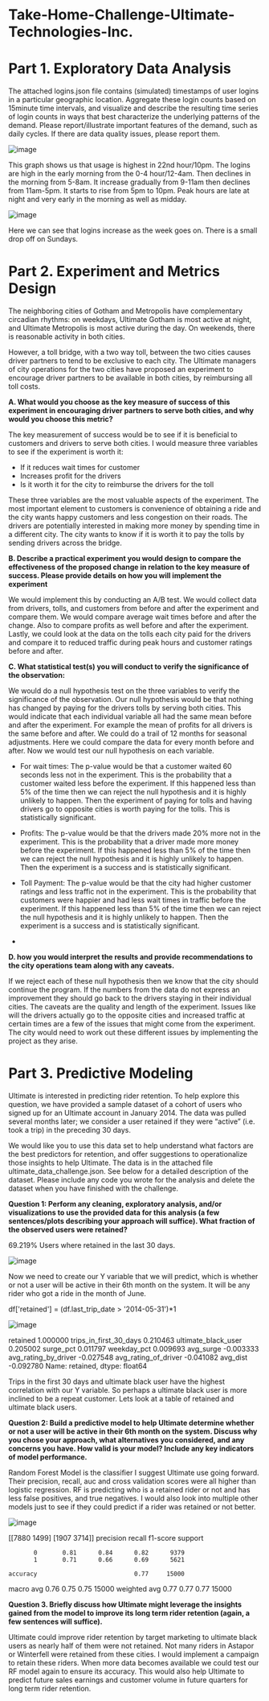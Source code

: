 # Take-Home-Challenge-Ultimate-Technologies-Inc.

# Part 1. Exploratory Data Analysis

The attached logins.json file contains (simulated) timestamps of user logins in a particular geographic location. Aggregate these login counts based on 15minute time intervals, and visualize and describe the resulting time series of login counts in ways that best characterize the underlying patterns of the demand. Please report/illustrate important features of the demand, such as daily cycles. If there are data quality issues, please report them.


![image](https://user-images.githubusercontent.com/86930309/218026384-08458b14-e8b1-4576-83c6-833a6ea3225b.png)

This graph shows us that usage is highest in 22nd hour/10pm. The logins are high in the early morning from the 0-4 hour/12-4am. Then declines in the morning from 5-8am. It increase gradually from 9-11am then declines from 11am-5pm. It starts to rise from 5pm to 10pm. Peak hours are late at night and very early in the morning as well as midday.

![image](https://user-images.githubusercontent.com/86930309/218025974-3fd99884-02bc-4a5d-a208-3d5caef53312.png)

Here we can see that logins increase as the week goes on. There is a small drop off on Sundays.

# Part 2. Experiment and Metrics Design

The neighboring cities of Gotham and Metropolis have complementary circadian rhythms: on weekdays, Ultimate Gotham is most active at night, and Ultimate Metropolis is most active during the day. On weekends, there is reasonable activity in both cities.

However, a toll bridge, with a two way toll, between the two cities causes driver partners to tend to be exclusive to each city. The Ultimate managers of city operations for the two cities have proposed an experiment to encourage driver partners to be available in both cities, by reimbursing all toll costs.

**A. What would you choose as the key measure of success of this experiment in encouraging driver partners to serve both cities, and why would you choose this metric?**

The key measurement of success would be to see if it is beneficial to customers and drivers to serve both cities. I would measure three variables to see if the experiment is worth it:

- If it reduces wait times for customer
- Increases profit for the drivers
- Is it worth it for the city to reimburse the drivers for the toll

These three variables are the most valuable aspects of the experiment. The most important element to customers is convenience of obtaining a ride and the city wants happy customers and less congestion on their roads. The drivers are potentially interested in making more money by spending time in a different city. The city wants to know if it is worth it to pay the tolls by sending drivers across the bridge.

**B. Describe a practical experiment you would design to compare the effectiveness of the proposed change in relation to the key measure of success. Please provide details on how you will implement the experiment**

We would implement this by conducting an A/B test. We would collect data from drivers, tolls, and customers from before and after the experiment and compare them. We would compare average wait times before and after the change. Also to compare profits as well before and after the experiment. Lastly, we could look at the data on the tolls each city paid for the drivers and compare it to reduced traffic during peak hours and customer ratings before and after.

**C. What statistical test(s) you will conduct to verify the significance of the observation:**

We would do a null hypothesis test on the three variables to verify the significance of the observation. Our null hypothesis would be that nothing has changed by paying for the drivers tolls by serving both cities. This would indicate that each individual variable all had the same mean before and after the experiment. For example the mean of profits for all drivers is the same before and after. We could do a trail of 12 months for seasonal adjustments. Here we could compare the data for every month before and after. Now we would test our null hypothesis on each variable.

- For wait times: The p-value would be that a customer waited 60 seconds less not in the experiment. This is the probability that a customer waited less before the experiment. If this happened less than 5% of the time then we can reject the null hypothesis and it is highly unlikely to happen. Then the experiment of paying for tolls and having drivers go to opposite cities is worth paying for the tolls. This is statistically significant.

- Profits: The p-value would be that the drivers made 20% more not in the experiment. This is the probability that a driver made more money before the experiment. If this happened less than 5% of the time then we can reject the null hypothesis and it is highly unlikely to happen. Then the experiment is a success and is statistically significant.

- Toll Payment: The p-value would be that the city had higher customer ratings and less traffic not in the experiment. This is the probability that customers were happier and had less wait times in traffic before the experiment. If this happened less than 5% of the time then we can reject the null hypothesis and it is highly unlikely to happen. Then the experiment is a success and is statistically significant.
- 
**D. how you would interpret the results and provide recommendations to the city operations team along with any caveats.**

If we reject each of these null hypothesis then we know that the city should continue the program. If the numbers from the data do not express an improvement they should go back to the drivers staying in their individual cities. The caveats are the quality and length of the experiment. Issues like will the drivers actually go to the opposite cities and increased traffic at certain times are a few of the issues that might come from the experiment. The city would need to work out these different issues by implementing the project as they arise.

# Part 3. Predictive Modeling

Ultimate is interested in predicting rider retention. To help explore this question, we have provided a sample dataset of a cohort of users who signed up for an Ultimate account in January 2014. The data was pulled several months later; we consider a user retained if they were “active” (i.e. took a trip) in the preceding 30 days.

We would like you to use this data set to help understand what factors are the best predictors for retention, and offer suggestions to operationalize those insights to help Ultimate. The data is in the attached file ultimate_data_challenge.json. See below for a detailed description of the dataset. Please include any code you wrote for the analysis and delete the dataset when you have finished with the challenge.

**Question 1: Perform any cleaning, exploratory analysis, and/or visualizations to use the provided data for this analysis (a few sentences/plots describing your approach will suffice). What fraction of the observed users were retained?**

69.219% Users where retained in the last 30 days.

![image](https://user-images.githubusercontent.com/86930309/220007165-5ff7351f-022e-478b-8b72-84fbdb626461.png)

Now we need to create our Y variable that we will predict, which is whether or not a user will be active in their 6th month on the system. It will be any rider who got a ride in the month of June.

df['retained'] = (df.last_trip_date > '2014-05-31')*1

![image](https://user-images.githubusercontent.com/86930309/220006506-3f2418e7-be90-4729-936f-ec96a16d4502.png)

retained                  1.000000
trips_in_first_30_days    0.210463
ultimate_black_user       0.205002
surge_pct                 0.011797
weekday_pct               0.009693
avg_surge                -0.003333
avg_rating_by_driver     -0.027548
avg_rating_of_driver     -0.041082
avg_dist                 -0.092780
Name: retained, dtype: float64

Trips in the first 30 days and ultimate black user have the highest correlation with our Y variable. So perhaps a ultimate black user is more inclined to be a repeat customer. Lets look at a table of retained and ultimate black users.


**Question 2: Build a predictive model to help Ultimate determine whether or not a user will be active in their 6th month on the system. Discuss why you chose your approach, what alternatives you considered, and any concerns you have. How valid is your model? Include any key indicators of model performance.**

Random Forest Model is the classifier I suggest Ultimate use going forward. Their precision, recall, auc and cross validation scores were all higher than logistic regression. RF is predicting who is a retained rider or not and has less false positives, and true negatives. I would also look into multiple other models just to see if they could predict if a rider was retained or not better.

![image](https://user-images.githubusercontent.com/86930309/220006859-be83e19d-ecdd-41c9-bebc-a6048be2e922.png)
   
             
[[7880 1499]
 [1907 3714]]
              precision    recall  f1-score   support

           0       0.81      0.84      0.82      9379
           1       0.71      0.66      0.69      5621

    accuracy                           0.77     15000
   macro avg       0.76      0.75      0.75     15000
weighted avg       0.77      0.77      0.77     15000

**Question 3. Briefly discuss how Ultimate might leverage the insights gained from the model to improve its long term rider retention (again, a few sentences will suffice).**

Ultimate could improve rider retention by target marketing to ultimate black users as nearly half of them were not retained. Not many riders in Astapor or Winterfell were retained from these cities. I would implement a campaign to retain these riders. When more data becomes available we could test our RF model again to ensure its accuracy. This would also help Ultimate to predict future sales earnings and customer volume in future quarters for long term rider retention.
